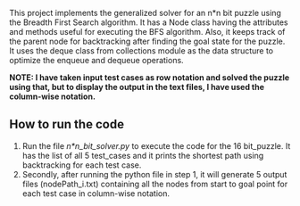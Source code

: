This project implements the generalized solver for an n*n bit puzzle using the Breadth First Search algorithm. It has a Node class having the attributes and methods useful for executing the BFS algorithm. Also, it keeps track of the parent node for backtracking after finding the goal state for the puzzle. It uses the deque class from collections module as the data structure to optimize the enqueue and dequeue operations. 

**NOTE: I have taken input test cases as row notation and
solved the puzzle using that, but to display the output in the text files, I have
used the column-wise notation.**

## How to run the code 
1) Run the file *n\*n_bit_solver.py* to execute the code for the 16 bit_puzzle. It has the list of all 5 test_cases and it prints the shortest path using backtracking for each test case.
2) Secondly, after running the python file in step 1, it will generate 5 output files (nodePath_i.txt) containing all the nodes from start to goal point for each test case in column-wise notation.

